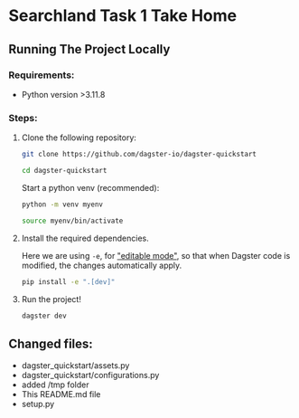 
# Searchland Task 1 Take Home



## Running The Project Locally
### Requirements:
- Python version >3.11.8

### Steps:
1. Clone the following repository:
    ```sh
    git clone https://github.com/dagster-io/dagster-quickstart

    cd dagster-quickstart
    ```

    Start a python venv (recommended):
    ```sh
    python -m venv myenv

    source myenv/bin/activate
    ```

2. Install the required dependencies.

    Here we are using `-e`, for ["editable mode"](https://pip.pypa.io/en/latest/topics/local-project-installs/#editable-installs), so that when Dagster code is modified, the changes automatically apply. 

    ```sh
    pip install -e ".[dev]"
    ```

3. Run the project!

    ```sh
    dagster dev
    ```

## Changed files:
- dagster_quickstart/assets.py
- dagster_quickstart/configurations.py
- added /tmp folder
- This README.md file
- setup.py